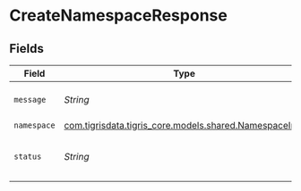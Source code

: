 # CreateNamespaceResponse


## Fields

| Field                                                                                          | Type                                                                                           | Required                                                                                       | Description                                                                                    |
| ---------------------------------------------------------------------------------------------- | ---------------------------------------------------------------------------------------------- | ---------------------------------------------------------------------------------------------- | ---------------------------------------------------------------------------------------------- |
| `message`                                                                                      | *String*                                                                                       | :heavy_minus_sign:                                                                             | A detailed response message.                                                                   |
| `namespace`                                                                                    | [com.tigrisdata.tigris_core.models.shared.NamespaceInfo](../../models/shared/NamespaceInfo.md) | :heavy_minus_sign:                                                                             | N/A                                                                                            |
| `status`                                                                                       | *String*                                                                                       | :heavy_minus_sign:                                                                             | An enum with value set as "created".                                                           |